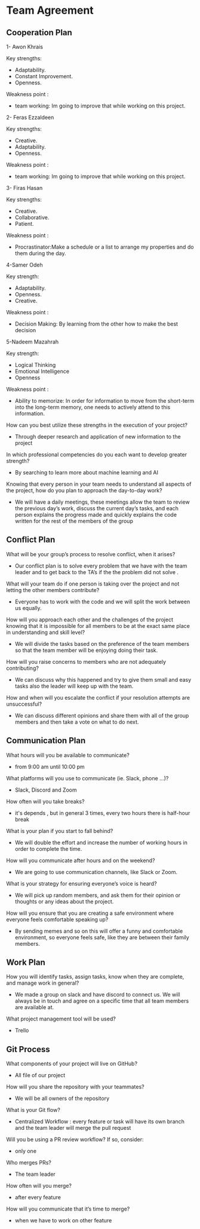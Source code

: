 # Team Agreement

## Cooperation Plan

1- Awon Khrais

Key strengths:

- Adaptability.
- Constant Improvement.
- Openness.

Weakness point :

- team working: Im going to improve that while working on this project.

2- Feras Ezzaldeen

Key strengths:  

- Creative.
- Adaptability.
- Openness.

Weakness point :

- team working: Im going to improve that while working on this project.

3- Firas Hasan

Key strengths:

- Creative.
- Collaborative.
- Patient.
 
Weakness point :

- Procrastinator:Make a schedule or a list to arrange my properties and do them during the day.

4-Samer Odeh

Key strength:

- Adaptability.
- Openness.
- Creative.

Weakness point :

- Decision Making: By learning from the other how to make the best decision

5-Nadeem Mazahrah

Key strength:

- Logical Thinking
- Emotional Intelligence
- Openness

Weakness point :

- Ability to memorize: In order for information to move from the short-term into the long-term memory, one needs to actively attend to this information.

How can you best utilize these strengths in the execution of your project?

- Through deeper research and application of new information to the project

In which professional competencies do you each want to develop greater strength?

- By searching to learn more about machine learning and AI

Knowing that every person in your team needs to understand all aspects of the project, how do you plan to approach the day-to-day work?

- We will have a daily meetings, these meetings allow the team to review the previous day’s work, discuss the current day’s tasks, and each person explains the progress made and quickly explains the code written for the rest of the members of the group

## Conflict Plan

What will be your group’s process to resolve conflict, when it arises?

- Our conflict plan is to solve every problem that we have with the team leader and to get back to the TA’s if the the problem did not solve .

What will your team do if one person is taking over the project and not letting the other members contribute?

- Everyone has to work with the code and we will split the work between us equally.

How will you approach each other and the challenges of the project knowing that it is impossible for all members to be at the exact same place in understanding and skill level?

- We will divide the tasks based on the preference of the team members so that the team member will be enjoying doing their task.

How will you raise concerns to members who are not adequately contributing?

- We can discuss why this happened and try to give them small and easy tasks also the leader will keep up with the team.

How and when will you escalate the conflict if your resolution attempts are unsuccessful?

- We can discuss  different opinions and share them with all of the group members and then take a vote on what to do next.

## Communication Plan

What hours will you be available to communicate?

- from 9:00 am until 10:00 pm

What platforms will you use to communicate (ie. Slack, phone …)?

- Slack, Discord and Zoom

How often will you take breaks?

- it's depends , but in general 3 times, every two hours there is half-hour break

What is your plan if you start to fall behind?

- We will double the effort and increase the number of working hours in order to complete the time.

How will you communicate after hours and on the weekend?

- We are going to use communication channels, like Slack or Zoom.

What is your strategy for ensuring everyone’s voice is heard?

- We will pick up random members, and ask them for their opinion or thoughts or any ideas about the project.

How will you ensure that you are creating a safe environment where everyone feels comfortable speaking up?

- By sending memes and so on this will offer a funny and comfortable environment, so everyone feels safe, like they are between their family members.

## Work Plan

How you will identify tasks, assign tasks, know when they are complete, and manage work in general?

- We made a group on slack and have discord to connect us. We will always be in touch and agree on a specific time that all team members are available at.

What project management tool will be used?

- Trello

## Git Process

What components of your project will live on GitHub?

- All file of our project

How will you share the repository with your teammates?

- We will be all owners of the repository

What is your Git flow?

- Centralized Workflow : every feature or task  will have its own branch and the team leader will merge the pull request

Will you be using a PR review workflow? If so, consider:

- only one

Who merges PRs?

- The team leader

How often will you merge?

- after every feature

How will you communicate that it’s time to merge?

- when we have to work on other feature
